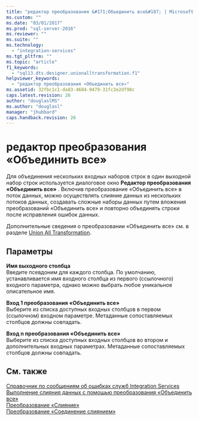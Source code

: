 ```yaml
---
title: "редактор преобразования &#171;Объединить все&#187; | Microsoft Docs"
ms.custom: ""
ms.date: "03/01/2017"
ms.prod: "sql-server-2016"
ms.reviewer: ""
ms.suite: ""
ms.technology: 
  - "integration-services"
ms.tgt_pltfrm: ""
ms.topic: "article"
f1_keywords: 
  - "sql13.dts.designer.unionalltransformation.f1"
helpviewer_keywords: 
  - "редактор преобразования «Объединить все»"
ms.assetid: 32fbc1c1-da83-4684-9479-31fc3e2df98c
caps.latest.revision: 26
author: "douglaslMS"
ms.author: "douglasl"
manager: "jhubbard"
caps.handback.revision: 26
---
```

# редактор преобразования &#171;Объединить все&#187;
  Для объединения нескольких входных наборов строк в один выходной набор строк используется диалоговое окно **Редактор преобразования «Объединить все»** . Включив преобразование «Объединить все» в поток данных, можно осуществлять слияние данных из нескольких потоков данных, создавать сложные наборы данных путем вложения преобразований «Объединить все» и повторно объединять строки после исправления ошибок данных.  
  
 Дополнительные сведения о преобразовании «Объединить все» см. в разделе [Union All Transformation](../../../integration-services/data-flow/transformations/union-all-transformation.md).  
  
## Параметры  
 **Имя выходного столбца**  
 Введите псевдоним для каждого столбца. По умолчанию, устанавливается имя входного столбца из первого (ссылочного) входного параметра, однако можно выбрать любое уникальное описательное имя.  
  
 **Вход 1 преобразования «Объединить все»**  
 Выберите из списка доступных входных столбцов в первом (ссылочном) входном параметре. Метаданные сопоставляемых столбцов должны совпадать.  
  
 **Вход n преобразования «Объединить все»**  
 Выберите из списка доступных входных столбцов во втором и дополнительных входных параметрах. Метаданные сопоставляемых столбцов должны совпадать.  
  
## См. также  
 [Справочник по сообщениям об ошибках служб Integration Services](../../../integration-services/integration-services-error-and-message-reference.md)   
 [Выполнение слияния данных с помощью преобразования «Объединить все»](../../../integration-services/data-flow/transformations/merge-data-by-using-the-union-all-transformation.md)   
 [Преобразование «Слияние»](../../../integration-services/data-flow/transformations/merge-transformation.md)   
 [Преобразование «Соединение слиянием»](../../../integration-services/data-flow/transformations/merge-join-transformation.md)  
  
  